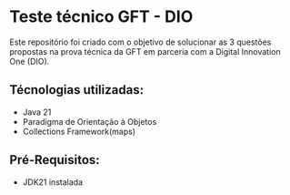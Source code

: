 # Teste técnico GFT - DIO

Este repositório foi criado com o objetivo de solucionar as 3 questões propostas na prova técnica da GFT em parceria com a Digital Innovation One (DIO).

## Técnologias utilizadas:

- Java 21
- Paradigma de Orientação à Objetos
- Collections Framework(maps)


## Pré-Requisitos: 
- JDK21 instalada
